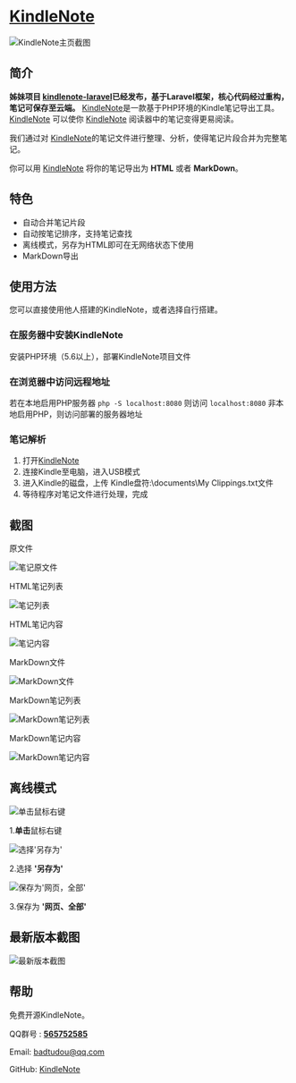 # [KindleNote][kindlenote]
![KindleNote主页截图][img-kindlenote]
## 简介 ##

**姊妹项目 [kindlenote-laravel][kindlenote-laravel]已经发布，基于Laravel框架，核心代码经过重构，笔记可保存至云端。**
[KindleNote][kindlenote]是一款基于PHP环境的Kindle笔记导出工具。[KindleNote][kindlenote] 可以使你 [KindleNote][kindlenote] 阅读器中的笔记变得更易阅读。

我们通过对 [KindleNote][kindlenote]的笔记文件进行整理、分析，使得笔记片段合并为完整笔记。
    
你可以用 [KindleNote][kindlenote] 将你的笔记导出为 **HTML** 或者 **MarkDown**。

## 特色 ##

+ 自动合并笔记片段
+ 自动按笔记排序，支持笔记查找
+ 离线模式，另存为HTML即可在无网络状态下使用
+ MarkDown导出

## 使用方法 ##
您可以直接使用他人搭建的KindleNote，或者选择自行搭建。
### 在服务器中安装KindleNote ###
安装PHP环境（5.6以上），部署KindleNote项目文件
### 在浏览器中访问远程地址 ###
若在本地启用PHP服务器
`
	php -S localhost:8080
`
则访问
`
	localhost:8080
`
非本地启用PHP，则访问部署的服务器地址
### 笔记解析 ###
1. 打开[KindleNote][kindlenote]
2. 连接Kindle至电脑，进入USB模式
3. 进入Kindle的磁盘，上传 Kindle盘符:\documents\My Clippings.txt文件
4. 等待程序对笔记文件进行处理，完成

## 截图 ##
原文件

![笔记原文件][img-kindlenote-notefile]

HTML笔记列表

![笔记列表][img-kindlenote-notelist]

HTML笔记内容

![笔记内容][img-kindlenote-notetext]

MarkDown文件

![MarkDown文件][img-kindlenote-markdown]

MarkDown笔记列表

![MarkDown笔记列表][img-kindlenote-markdownlist]

MarkDown笔记内容

![MarkDown笔记内容][img-kindlenote-markdownnote]

## 离线模式 ##
![单击鼠标右键][img-guide-mouse]

1.**单击**鼠标右键
    
![选择'另存为'][img-guide-saveas]

2.选择 **'另存为'**
    
![保存为'网页，全部'][img-guide-allweb]

3.保存为 **'网页、全部'**

## 最新版本截图 ##
![最新版本截图][img-kindlenote-latest]

## 帮助 ##
免费开源KindleNote。

QQ群号 : **[565752585][kindlenote-QQgroup]**

Email:  badtudou@qq.com

GitHub: [KindleNote][kindlenote-GitHub]

[kindlenote-laravel]: https://github.com/BadTudou/KindleNote-Lavarel "Kindle-Laravel"

[kindlenote]: http://www.badtudou.com/ "你的Kindle笔记，我懂"

[kindlenote-QQgroup]: http://jq.qq.com/?_wv=1027&k=27JudDz "点击链接加入群【KindleNote】"

[kindlenote-GitHub]:https://github.com/BadTudou/KindleNote "https://github.com/BadTudou/KindleNote"

[img-kindlenote]:https://raw.githubusercontent.com/BadTudou/KindleNote/0fea7f551aff910bb50a8ded431e13d9c5c30823/demo/homepage.png "KindleNote主页"

[img-kindlenote-latest]:https://raw.githubusercontent.com/BadTudou/KindleNote/aa730f05656cf8b47d12ca09c223fa00839f5358/demo/homepage-latest.png "最新版本截图"

[img-kindlenote-notelist]:https://raw.githubusercontent.com/BadTudou/KindleNote/master/demo/notelist.png "笔记列表"

[img-kindlenote-notetext]:https://raw.githubusercontent.com/BadTudou/KindleNote/master/demo/notetext.png "笔记内容"

[img-kindlenote-markdown]:https://raw.githubusercontent.com/BadTudou/KindleNote/master/demo/MarkDown.png "MarkDown文件"
[img-kindlenote-markdownlist]:https://raw.githubusercontent.com/BadTudou/KindleNote/master/demo/MarkDown-list.png "MarkDown笔记列表"

[img-kindlenote-markdownnote]:https://raw.githubusercontent.com/BadTudou/KindleNote/master/demo/MarkDown-note.png "MarkDown笔记内容"
[img-kindlenote-notefile]:https://raw.githubusercontent.com/BadTudou/KindleNote/master/demo/notefile.png "笔记文件"

[img-guide-mouse]:https://raw.githubusercontent.com/BadTudou/KindleNote/master/images/guide/mouse.png "单击鼠标右键"

[img-guide-saveas]:https://raw.githubusercontent.com/BadTudou/KindleNote/master/images/guide/saveas.png "另存为"

[img-guide-allweb]:https://raw.githubusercontent.com/BadTudou/KindleNote/master/images/guide/allweb.png "保存为'网页，全部'"
